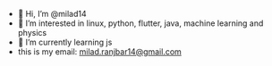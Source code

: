 - 👋 Hi, I’m @milad14
- 👀 I’m interested in linux, python, flutter, java, machine learning and physics 
- 🌱 I’m currently learning js 
- this is my email: milad.ranjbar14@gmail.com

<!---
milad14/milad14 is a ✨ special ✨ repository because its `README.md` (this file) appears on your GitHub profile.
You can click the Preview link to take a look at your changes.
--->
